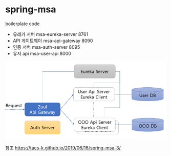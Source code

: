 # spring-msa
boilerplate code


- 유레카 서버	msa-eureka-server	8761
- API 게이트웨이	msa-api-gateway	8090
- 인증 서버	msa-auth-server 8095
- 유저 api	msa-user-api	8000

![](imgs/archi.png)

참조
https://taes-k.github.io/2019/06/16/spring-msa-3/
